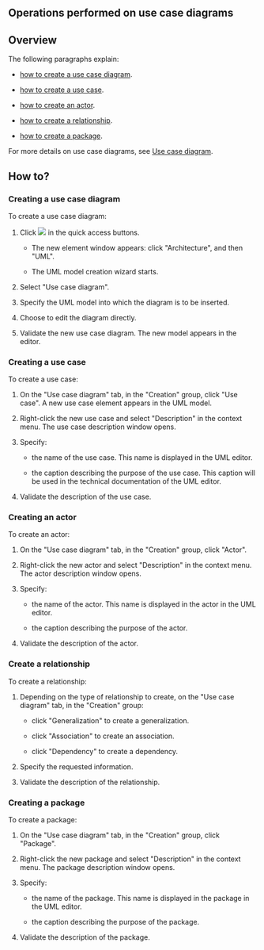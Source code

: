 


## Operations performed on use case diagrams
			



<a name="NOTE1"></a>
<a name="NOTE1_1"></a>


## Overview
<a name="overview_ELTTEXTE000207"></a>
The following paragraphs explain:

- [how to create a use case diagram](#NOTE2_1).

- [how to create a use case](#NOTE2_2).

- [how to create an actor](#NOTE2_3).

- [how to create a relationship](#NOTE2_4).

- [how to create a package](#NOTE2_5).




For more details on use case diagrams, see [Use case diagram](../Editeurs/2035004.md).

<a name="NOTE2"></a>
<a name="NOTE2_1"></a>


## How to?
<a name="how_ELTTEXTE000231"></a>


### Creating a use case diagram
<a name="creating_use_case_diagram_ELTPARAGRAPHE000039"></a>

To create a use case diagram:

1. Click ![](https://doc.pcsoft.fr/en-US/images/image.awp?langid=3&name=ico_nouveau.gif) in the quick access buttons. 

	- The new element window appears: click "Architecture", and then "UML".

	- The UML model creation wizard starts.




2. Select "Use case diagram".

3. Specify the UML model into which the diagram is to be inserted.

4. Choose to edit the diagram directly.

5. Validate the new use case diagram. The new model appears in the editor.



<a name="NOTE2_2"></a>


### Creating a use case
<a name="creating_use_case_ELTPARAGRAPHE000061"></a>

To create a use case: 

1. On the "Use case diagram" tab, in the "Creation" group, click "Use case". A new use case element appears in the UML model.

2. Right-click the new use case and select "Description" in the context menu. The use case description window opens.

3. Specify:

	- the name of the use case. This name is displayed in the UML editor.

	- the caption describing the purpose of the use case. This caption will be used in the technical documentation of the UML editor.




4. Validate the description of the use case.



<a name="NOTE2_3"></a>


### Creating an actor
<a name="creating_actor_ELTPARAGRAPHE000088"></a>

To create an actor: 

1. On the "Use case diagram" tab, in the "Creation" group, click "Actor".

2. Right-click the new actor and select "Description" in the context menu. The actor description window opens.

3. Specify:

	- the name of the actor. This name is displayed in the actor in the UML editor.

	- the caption describing the purpose of the actor.




4. Validate the description of the actor.



<a name="NOTE2_4"></a>


### Create a relationship
<a name="create_relationship_ELTPARAGRAPHE000115"></a>

To create a relationship:

1. Depending on the type of relationship to create, on the "Use case diagram" tab, in the "Creation" group:

	- click "Generalization" to create a generalization.

	- click "Association" to create an association.

	- click "Dependency" to create a dependency.




2. Specify the requested information.

3. Validate the description of the relationship.



<a name="NOTE2_5"></a>


### Creating a package
<a name="creating_package_ELTPARAGRAPHE000138"></a>

To create a package: 

1. On the "Use case diagram" tab, in the "Creation" group, click "Package".

2. Right-click the new package and select "Description" in the context menu. The package description window opens.

3. Specify:

	- the name of the package. This name is displayed in the package in the UML editor.

	- the caption describing the purpose of the package.




4. Validate the description of the package.





